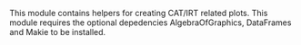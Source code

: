 This module contains helpers for creating CAT/IRT related plots. This module requires the optional depedencies AlgebraOfGraphics, DataFrames and Makie to be installed.
